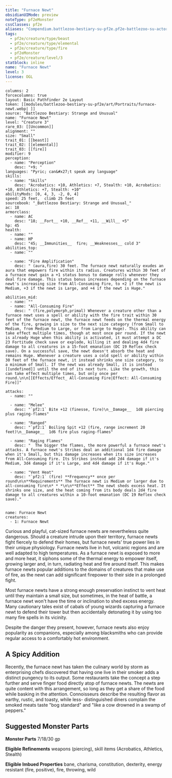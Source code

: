 ```yaml
---
title: "Furnace Newt"
obsidianUIMode: preview
noteType: pf2eMonster
cssClasses: pf2e
aliases: "Compendium.battlezoo-bestiary-su-pf2e.pf2e-battlezoo-su-actors.Actor.gSHnOyCBLT68yOYn" 
tags:
  - pf2e/creature/type/beast
  - pf2e/creature/type/elemental
  - pf2e/creature/type/fire
  - pf2eMonster
  - pf2e/creature/level/3
statblock: inline
name: "Furnace Newt"
level: 3
license: OGL
---
```


```statblock
columns: 2
forcecolumns: true
layout: Basic Pathfinder 2e Layout
token: [[modules/battlezoo-bestiary-su-pf2e/art/Portraits/furnace-newt.webp| ]]
source: "Battlezoo Bestiary: Strange and Unusual"
name: "Furnace Newt"
level: "Creature 3"
rare_03: [[Uncommon]]
alignment: ""
size: "Small"
trait_01: [[beast]]
trait_02: [[elemental]]
trait_03: [[fire]]
modifier: 9
perception:
  - name: "Perception"
    desc: "+9; "
languages: "Pyric; can&#x27;t speak any language"
skills:
  - name: "Skills"
    desc: "Acrobatics: +10, Athletics: +7, Stealth: +10, Acrobatics: +10, Athletics: +7, Stealth: +10"
abilityMods: [0, 4, 3, -2, 0, 4]
speed: 25 feet,  climb 25 feet
sourcebook: "_Battlezoo Bestiary: Strange and Unusual_"
ac: 18
armorclass:
  - name: AC
    desc: "18; __Fort__ +10, __Ref__ +11, __Will__ +5"
hp: 45
health:
  - name: ""
  - name: HP
    desc: "45; __Immunities__  fire; __Weaknesses__ cold 3"
abilities_top:
  - name: ""

  - name: "Fire Amplification"
    desc: " (aura,fire) 30 feet. The furnace newt naturally exudes an aura that empowers fire within its radius. Creatures within 30 feet of a furnace newt gain a +1 status bonus to damage rolls whenever they deal fire damage. This status bonus increases depending on the furnace newt's increasing size from All-Consuming Fire, to +2 if the newt is Medium, +3 if the newt is Large, and +4 if the newt is Huge."

abilities_mid:
  - name: ""
  - name: "All-Consuming Fire"
    desc: " (fire,polymorph,primal) Whenever a creature other than a furnace newt uses a spell or ability with the fire trait within 30 feet of the furnace newt, the furnace newt feeds on the thermal energy of the fire, growing in size to the next size category (from Small to Medium, from Medium to Large, or from Large to Huge). This ability can take effect multiple times, though at most once per round. If the newt is already Huge when this ability is activated, it must attempt a DC 23 Fortitude check save or explode, killing it and dealing 4d4 fire damage to all creatures in a 15-foot emanation (DC 19 Reflex check save). On a successful save, the newt doesn't absorb the heat and remains Huge. Whenever a creature uses a cold spell or ability within 30 feet of the furnace newt, it instead shrinks one size category, to a minimum of Small. If the newt was already Small, it is instead [[undefined]] until the end of its next turn. Like the growth, this can take effect multiple times, but only once per round.\n\n[[Effects/Effect_ All-Consuming Fire|Effect: All-Consuming Fire]]"

attacks:
  - name: ""

  - name: "Melee"
    desc: "`pf2:1` Bite +12 (finesse, fire)\n__Damage__  1d8 piercing plus raging-flames"

  - name: "Ranged"
    desc: "`pf2:1` Boiling Spit +12 (fire, range increment 20 feet)\n__Damage__  1d6 fire plus raging-flames"

  - name: "Raging Flames"
    desc: "  The bigger the flames, the more powerful a furnace newt's attacks. A furnace newt's Strikes deal an additional 1d4 fire damage when it's Small, but this damage increases when its size increases from All-Consuming Fire. Its Strikes instead add 2d4 damage if it's Medium, 3d4 damage if it's Large, and 4d4 damage if it's Huge."

  - name: "Vent Heat"
    desc: "`pf2:1` (fire) **Frequency** once per round\n\n**Requirements** The furnace newt is Medium or larger due to all-consuming fire\n* * *\n\n**Effect** The newt sheds excess heat. It shrinks one size, and the heat coming from its body deals 2d4 fire damage to all creatures within a 10-foot emanation (DC 19 Reflex check save)."
 
```

```encounter-table
name: Furnace Newt
creatures:
  - 1: Furnace Newt
```



Curious and playful, cat-sized furnace newts are nevertheless quite dangerous. Should a creature intrude upon their territory, furnace newts fight fiercely to defend their homes, but furnace newts' true power lies in their unique physiology. Furnace newts live in hot, volcanic regions and are well adapted to high temperatures. As a furnace newt is exposed to more and more heat, it siphons some of the thermal energy to empower itself, growing larger and, in turn, radiating heat and fire around itself. This makes furnace newts popular additions to the domains of creatures that make use of fire, as the newt can add significant firepower to their side in a prolonged fight.

Most furnace newts have a strong enough preservation instinct to vent heat until they maintain a small size, but sometimes, in the heat of battle, a furnace newt won't have the time or inclination to shed excess energy. Many cautionary tales exist of cabals of young wizards capturing a furnace newt to defend their tower but then accidentally detonating it by using too many fire spells in its vicinity.

Despite the danger they present, however, furnace newts also enjoy popularity as companions, especially among blacksmiths who can provide regular access to a comfortably hot environment.

## A Spicy Addition

Recently, the furnace newt has taken the culinary world by storm as enterprising chefs discovered that having one live in their smoker adds a distinct pungency to its output. Some restaurants take the concept a step further and serve finger food directly atop of furnace newts. The newts are quite content with this arrangement, so long as they get a share of the food while basking in the attention. Connoisseurs describe the resulting flavor as earthy, rustic, and toasty, while less- distinguished diners complain the smoked meats taste "bog standard" and "like a cow drowned in a swamp of peppers."

## Suggested Monster Parts

**Monster Parts** 7/18/30 gp

**Eligible Refinements** weapons (piercing), skill items (Acrobatics, Athletics, Stealth)

**Eligible Imbued Properties** bane, charisma, constitution, dexterity, energy resistant (fire, positive), fire, throwing, wild
